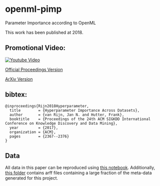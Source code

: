 # openml-pimp
Parameter Importance according to OpenML

This work has been published at 2018. 

## Promotional Video:

[![Youtube Video](https://img.youtube.com/vi/mS4vL7_rSWQ/0.jpg)](https://www.youtube.com/watch?v=mS4vL7_rSWQ)

[Official Proceedings Version](https://dl.acm.org/citation.cfm?id=3220058)

[ArXiv Version](https://arxiv.org/abs/1710.04725)

## bibtex:
```
@inproceedings{Rijn2018Hyperparameter,
  title        = {Hyperparameter Importance Across Datasets},
  author       = {van Rijn, Jan N. and Hutter, Frank},
  booktitle    = {Proceedings of the 24th ACM SIGKDD International Conference on Knowledge Discovery and Data Mining},
  year         = {2017},
  organization = {ACM},
  pages        = {2367--2376}
}
```

## Data
All data in this paper can be reproduced using [this notebook](https://github.com/janvanrijn/openml-pimp/blob/master/KDD2018/results.ipynb). Additionally, [this folder](https://github.com/janvanrijn/openml-pimp/tree/master/KDD2018/data/arff) contains arff files containing a large fraction of the meta-data generated for this project. 



